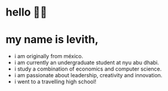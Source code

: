 # hello 👋🏻 

# my name is levith,
- i am originally from méxico.
- i am currently an undergraduate student at nyu abu dhabi.
- i study a combination of economics and computer science.
- i am passionate about leadership, creativity and innovation.
- i went to a travelling high school!

<!--
**levith-andrade-cuellar/levith-andrade-cuellar** is a ✨ _special_ ✨ repository because its `README.md` (this file) appears on your GitHub profile.

Here are some ideas to get you started:

- 🔭 I’m currently working on ...
- 🌱 I’m currently learning ...
- 👯 I’m looking to collaborate on ...
- 🤔 I’m looking for help with ...
- 💬 Ask me about ...
- 📫 How to reach me: ...
- 😄 Pronouns: ...
- ⚡ Fun fact: ...
-->
